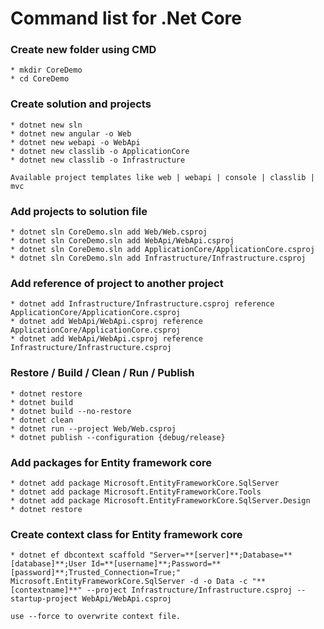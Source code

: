 # Command list for .Net Core

### Create new folder using CMD
`````
* mkdir CoreDemo
* cd CoreDemo
`````

### Create solution and projects
`````
* dotnet new sln
* dotnet new angular -o Web
* dotnet new webapi -o WebApi
* dotnet new classlib -o ApplicationCore
* dotnet new classlib -o Infrastructure

Available project templates like web | webapi | console | classlib | mvc
`````

### Add projects to solution file
`````
* dotnet sln CoreDemo.sln add Web/Web.csproj
* dotnet sln CoreDemo.sln add WebApi/WebApi.csproj
* dotnet sln CoreDemo.sln add ApplicationCore/ApplicationCore.csproj
* dotnet sln CoreDemo.sln add Infrastructure/Infrastructure.csproj
`````

### Add reference of project to another project
`````
* dotnet add Infrastructure/Infrastructure.csproj reference ApplicationCore/ApplicationCore.csproj
* dotnet add WebApi/WebApi.csproj reference ApplicationCore/ApplicationCore.csproj
* dotnet add WebApi/WebApi.csproj reference Infrastructure/Infrastructure.csproj
`````

### Restore / Build / Clean / Run / Publish
`````
* dotnet restore
* dotnet build
* dotnet build --no-restore
* dotnet clean
* dotnet run --project Web/Web.csproj
* dotnet publish --configuration {debug/release}
`````

### Add packages for Entity framework core
`````
* dotnet add package Microsoft.EntityFrameworkCore.SqlServer
* dotnet add package Microsoft.EntityFrameworkCore.Tools 
* dotnet add package Microsoft.EntityFrameworkCore.SqlServer.Design
* dotnet restore
`````

### Create context class for Entity framework core
`````
* dotnet ef dbcontext scaffold "Server=**[server]**;Database=**[database]**;User Id=**[username]**;Password=**[password]**;Trusted_Connection=True;" Microsoft.EntityFrameworkCore.SqlServer -d -o Data -c "**[contextname]**" --project Infrastructure/Infrastructure.csproj --startup-project WebApi/WebApi.csproj

use --force to overwrite context file.
`````

